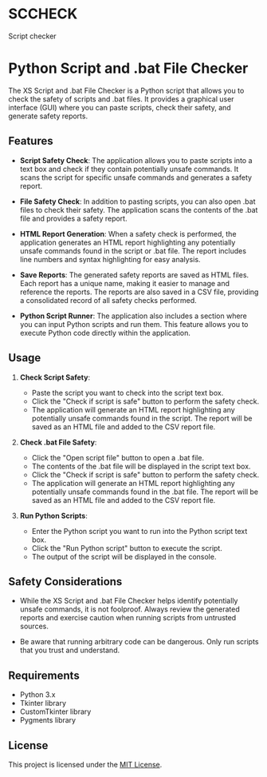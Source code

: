 # SCCHECK
Script checker
# Python Script and .bat File Checker

The XS Script and .bat File Checker is a Python script that allows you to check the safety of scripts and .bat files. It provides a graphical user interface (GUI) where you can paste scripts, check their safety, and generate safety reports.

## Features

- **Script Safety Check**: The application allows you to paste scripts into a text box and check if they contain potentially unsafe commands. It scans the script for specific unsafe commands and generates a safety report.

- **File Safety Check**: In addition to pasting scripts, you can also open .bat files to check their safety. The application scans the contents of the .bat file and provides a safety report.

- **HTML Report Generation**: When a safety check is performed, the application generates an HTML report highlighting any potentially unsafe commands found in the script or .bat file. The report includes line numbers and syntax highlighting for easy analysis.

- **Save Reports**: The generated safety reports are saved as HTML files. Each report has a unique name, making it easier to manage and reference the reports. The reports are also saved in a CSV file, providing a consolidated record of all safety checks performed.

- **Python Script Runner**: The application also includes a section where you can input Python scripts and run them. This feature allows you to execute Python code directly within the application.

## Usage

1. **Check Script Safety**:
   - Paste the script you want to check into the script text box.
   - Click the "Check if script is safe" button to perform the safety check.
   - The application will generate an HTML report highlighting any potentially unsafe commands found in the script. The report will be saved as an HTML file and added to the CSV report file.

2. **Check .bat File Safety**:
   - Click the "Open script file" button to open a .bat file.
   - The contents of the .bat file will be displayed in the script text box.
   - Click the "Check if script is safe" button to perform the safety check.
   - The application will generate an HTML report highlighting any potentially unsafe commands found in the .bat file. The report will be saved as an HTML file and added to the CSV report file.

3. **Run Python Scripts**:
   - Enter the Python script you want to run into the Python script text box.
   - Click the "Run Python script" button to execute the script.
   - The output of the script will be displayed in the console.

## Safety Considerations

- While the XS Script and .bat File Checker helps identify potentially unsafe commands, it is not foolproof. Always review the generated reports and exercise caution when running scripts from untrusted sources.

- Be aware that running arbitrary code can be dangerous. Only run scripts that you trust and understand.

## Requirements

- Python 3.x
- Tkinter library
- CustomTkinter library
- Pygments library

## License

This project is licensed under the [MIT License](LICENSE).

